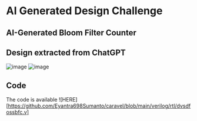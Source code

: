 # AI Generated Design Challenge

## AI-Generated Bloom Filter Counter

## Design extracted from ChatGPT
![image](https://github.com/Eyantra698Sumanto/caravel/assets/58599984/13be0cba-b260-44ad-a19b-01e909229f46)
![image](https://github.com/Eyantra698Sumanto/caravel/assets/58599984/3ea052f7-5110-4cdb-8c14-28449b75c7ea)

## Code
The code is available ![HERE][https://github.com/Eyantra698Sumanto/caravel/blob/main/verilog/rtl/dvsdfossbfc.v]
